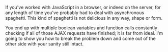 If you've worked with JavaScript in a browser, or indeed on the server, for any length of time you've probably had to deal with asynchronous spaghetti. This kind of spaghetti is not delicious in any way, shape or form.

You end up with multiple boolean variables and function calls constantly checking if all of those AJAX requests have finished; it is far from ideal. I'm going to show you how to break the problem down and come out of the other side with your sanity still intact.

<!-- more -->